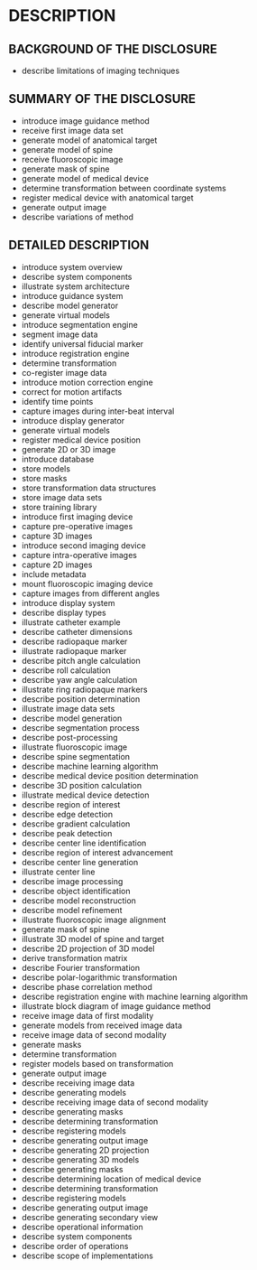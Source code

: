 # DESCRIPTION

## BACKGROUND OF THE DISCLOSURE

- describe limitations of imaging techniques

## SUMMARY OF THE DISCLOSURE

- introduce image guidance method
- receive first image data set
- generate model of anatomical target
- generate model of spine
- receive fluoroscopic image
- generate mask of spine
- generate model of medical device
- determine transformation between coordinate systems
- register medical device with anatomical target
- generate output image
- describe variations of method

## DETAILED DESCRIPTION

- introduce system overview
- describe system components
- illustrate system architecture
- introduce guidance system
- describe model generator
- generate virtual models
- introduce segmentation engine
- segment image data
- identify universal fiducial marker
- introduce registration engine
- determine transformation
- co-register image data
- introduce motion correction engine
- correct for motion artifacts
- identify time points
- capture images during inter-beat interval
- introduce display generator
- generate virtual models
- register medical device position
- generate 2D or 3D image
- introduce database
- store models
- store masks
- store transformation data structures
- store image data sets
- store training library
- introduce first imaging device
- capture pre-operative images
- capture 3D images
- introduce second imaging device
- capture intra-operative images
- capture 2D images
- include metadata
- mount fluoroscopic imaging device
- capture images from different angles
- introduce display system
- describe display types
- illustrate catheter example
- describe catheter dimensions
- describe radiopaque marker
- illustrate radiopaque marker
- describe pitch angle calculation
- describe roll calculation
- describe yaw angle calculation
- illustrate ring radiopaque markers
- describe position determination
- illustrate image data sets
- describe model generation
- describe segmentation process
- describe post-processing
- illustrate fluoroscopic image
- describe spine segmentation
- describe machine learning algorithm
- describe medical device position determination
- describe 3D position calculation
- illustrate medical device detection
- describe region of interest
- describe edge detection
- describe gradient calculation
- describe peak detection
- describe center line identification
- describe region of interest advancement
- describe center line generation
- illustrate center line
- describe image processing
- describe object identification
- describe model reconstruction
- describe model refinement
- illustrate fluoroscopic image alignment
- generate mask of spine
- illustrate 3D model of spine and target
- describe 2D projection of 3D model
- derive transformation matrix
- describe Fourier transformation
- describe polar-logarithmic transformation
- describe phase correlation method
- describe registration engine with machine learning algorithm
- illustrate block diagram of image guidance method
- receive image data of first modality
- generate models from received image data
- receive image data of second modality
- generate masks
- determine transformation
- register models based on transformation
- generate output image
- describe receiving image data
- describe generating models
- describe receiving image data of second modality
- describe generating masks
- describe determining transformation
- describe registering models
- describe generating output image
- describe generating 2D projection
- describe generating 3D models
- describe generating masks
- describe determining location of medical device
- describe determining transformation
- describe registering models
- describe generating output image
- describe generating secondary view
- describe operational information
- describe system components
- describe order of operations
- describe scope of implementations

